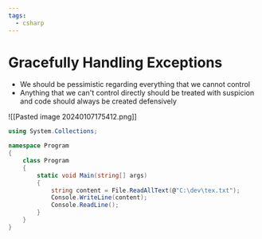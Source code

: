 ```yaml
---
tags:
  - csharp
---
```

# Gracefully Handling Exceptions
* We should be pessimistic regarding everything that we cannot control
* Anything that we can't control directly should be treated with suspicion and code should always be created defensively

![[Pasted image 20240107175412.png]]
```c#
using System.Collections;

namespace Program
{
    class Program
    {
        static void Main(string[] args)
        {
            string content = File.ReadAllText(@"C:\dev\tex.txt");
            Console.WriteLine(content);
            Console.ReadLine();
        }
    }
}
```


